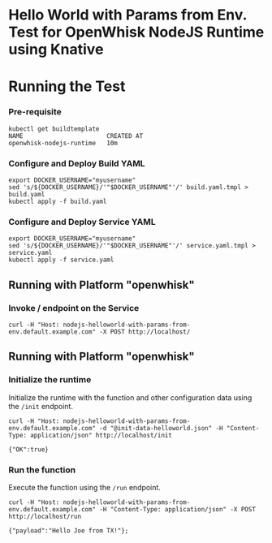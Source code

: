 <!--
#
# Licensed to the Apache Software Foundation (ASF) under one or more
# contributor license agreements.  See the NOTICE file distributed with
# this work for additional information regarding copyright ownership.
# The ASF licenses this file to You under the Apache License, Version 2.0
# (the "License"); you may not use this file except in compliance with
# the License.  You may obtain a copy of the License at
#
#     http://www.apache.org/licenses/LICENSE-2.0
#
# Unless required by applicable law or agreed to in writing, software
# distributed under the License is distributed on an "AS IS" BASIS,
# WITHOUT WARRANTIES OR CONDITIONS OF ANY KIND, either express or implied.
# See the License for the specific language governing permissions and
# limitations under the License.
#
-->

# Hello World with Params from Env. Test for OpenWhisk NodeJS Runtime using Knative

# Running the Test

### Pre-requisite

```
kubectl get buildtemplate
NAME                       CREATED AT
openwhisk-nodejs-runtime   10m
```

### Configure and Deploy Build YAML 

```
export DOCKER_USERNAME="myusername"
sed 's/${DOCKER_USERNAME}/'"$DOCKER_USERNAME"'/' build.yaml.tmpl > build.yaml
kubectl apply -f build.yaml
```

### Configure and Deploy Service YAML

```
export DOCKER_USERNAME="myusername"
sed 's/${DOCKER_USERNAME}/'"$DOCKER_USERNAME"'/' service.yaml.tmpl > service.yaml
kubectl apply -f service.yaml
```

## Running with Platform "openwhisk"

### Invoke / endpoint on the Service

```
curl -H "Host: nodejs-helloworld-with-params-from-env.default.example.com" -X POST http://localhost/
```

## Running with Platform "openwhisk"

### Initialize the runtime

Initialize the runtime with the function and other configuration data using the ```/init``` endpoint.

```
curl -H "Host: nodejs-helloworld-with-params-from-env.default.example.com" -d "@init-data-helloworld.json" -H "Content-Type: application/json" http://localhost/init

{"OK":true}
```

### Run the function

Execute the function using the ```/run``` endpoint.

```
curl -H "Host: nodejs-helloworld-with-params-from-env.default.example.com" -H "Content-Type: application/json" -X POST http://localhost/run

{"payload":"Hello Joe from TX!"};
```
